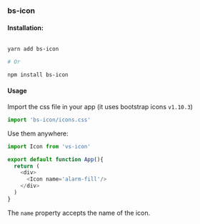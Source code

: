 ### bs-icon

#### Installation:

```bash

yarn add bs-icon

# Or

npm install bs-icon
```

#### Usage
Import the css file in your app (it uses bootstrap icons `v1.10.3`)

```js
import 'bs-icon/icons.css'

```

Use them anywhere:

```js
import Icon from 'vs-icon'

export default function App(){
  return (
    <div>
      <Icon name='alarm-fill'/>
    </div>
  )
}
```

The `name` property accepts the name of the icon.